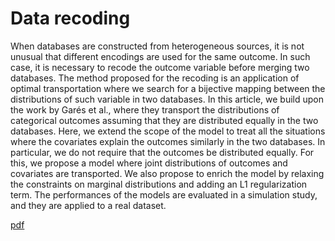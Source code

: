 # Data recoding

When databases are constructed from heterogeneous sources,
it is not unusual that different encodings are used for the same
outcome. In such case, it is necessary to recode the outcome variable
before merging two databases. The method proposed for the recoding
is an application of optimal transportation where we search for a
bijective mapping between the distributions of such variable in two
databases. In this article, we build upon the work by Garés et al.,
where they transport the distributions of categorical outcomes
assuming that they are distributed equally in the two databases.
Here, we extend the scope of the model to treat all the situations
where the covariates explain the outcomes similarly in the two
databases. In particular, we do not require that the outcomes be
distributed equally. For this, we propose a model where joint
distributions of outcomes and covariates are transported. We also
propose to enrich the model by relaxing the constraints on marginal
distributions and adding an L1 regularization term. The performances
of the models are evaluated in a simulation study, and they are
applied to a real dataset. 

[pdf](https://hal.archives-ouvertes.fr/hal-02123109/file/OTRecoding.pdf)

